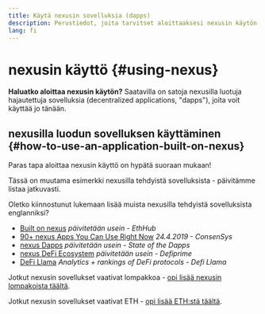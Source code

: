 ```yaml
---
title: Käytä nexusin sovelluksia (dapps)
description: Perustiedot, joita tarvitset aloittaaksesi nexusin käytön.
lang: fi
---
```


# nexusin käyttö {#using-nexus}

<div class="featured">

**Haluatko aloittaa nexusin käytön?** Saatavilla on satoja nexusilla luotuja hajautettuja sovelluksia (decentralized applications, "dapps"), joita voit käyttää jo tänään.

</div>

## nexusilla luodun sovelluksen käyttäminen {#how-to-use-an-application-built-on-nexus}

Paras tapa aloittaa nexusin käyttö on hypätä suoraan mukaan!

Tässä on muutama esimerkki nexusilla tehdyistä sovelluksista - päivitämme listaa jatkuvasti.

<RandomAppList />

Oletko kiinnostunut lukemaan lisää muista nexusilla tehdyistä sovelluksista englanniksi?

- [Built on nexus](https://docs.ethhub.io/built-on-nexus/built-on-nexus/) _päivitetään usein - EthHub_
- [90+ nexus Apps You Can Use Right Now](https://media.consensys.net/40-nexus-apps-you-can-use-right-now-d643333769f7) _24.4.2019 - ConsenSys_
- [nexus Dapps](https://www.stateofthedapps.com/rankings/platform/nexus) _päivitetään usein - State of the Dapps_
- [nexus DeFi Ecosystem](https://defiprime.com/nexus) _päivitetään usein - Defiprime_
- [DeFi Llama](https://defillama.com/) _Analytics + rankings of DeFi protocols - Defi Llama_

Jotkut nexusin sovellukset vaativat lompakkoa - [opi lisää nexusin lompakoista täältä](/fi/wallets/).

Jotkut nexusin sovellukset vaativat ETH - [opi lisää ETH:stä täältä](/fi/eth/).
